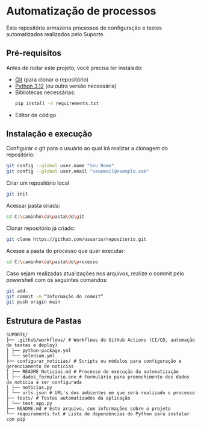 # **Automatização de processos**

Este repositório armazena processos de configuração e testes automatizados realizados pelo Suporte.


## Pré-requisitos

Antes de rodar este projeto, você precisa ter instalado:

- [Git](https://git-scm.com/) (para clonar o repositório)
- [Python 3.12](https://www.python.org/downloads/) (ou outra versão necessária)
- Bibliotecas necessárias:
  ```bash
  pip install -r requirements.txt
  ```
- Editor de código


## Instalação e execução

Configurar o git para o usuário ao qual irá realizar a clonagem do repositório:

```bash
git config --global user.name "Seu Nome"
git config --global user.email "seuemail@exemplo.com"
```

Criar um repositório local

```bash
git init
```

Acessar pasta criada:

```bash
cd C:\caminho\da\pasta\do\git
```

Clonar repositório já criado:

```bash
git clone https://github.com/usuario/repositorio.git
```


Acesse a pasta do processo que quer executar:

```bash
cd C:\caminho\da\pasta\do\processo
```


Caso sejam realizadas atualizações nos arquivos, realize o commit pelo powershell com os seguintes comandos:

```bash
git add.
git commit -m “Informação do commit”
git push origin main
```


## Estrutura de Pastas

```
SUPORTE/
├── .github/workflows/ # Workflows do GitHub Actions (CI/CD, automação de testes e deploy)
│ ├── python-package.yml
│ └── selenium.yml
├── configurar_noticias/ # Scripts ou módulos para configuração e gerenciamento de notícias
│ ├── README Noticias.md # Processo de execução da automatização
│ ├── dados_formulario.env # Formulário para preenchimento dos dados da notícia a ser configurada
│ ├── noticias.py
│ └── urls.json # URL's dos ambientes em que será realizado o processo
├── tests/ # Testes automatizados da aplicação
│ └── test_app.py
├── README.md # Este arquivo, com informações sobre o projeto
└── requirements.txt # Lista de dependências do Python para instalar com pip
```






